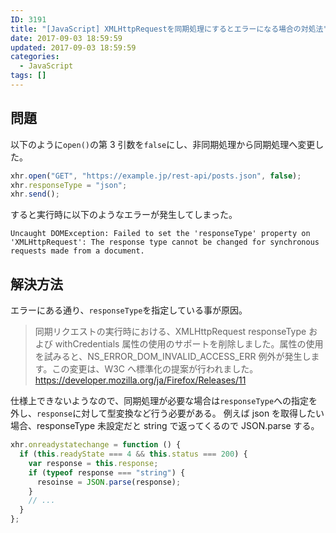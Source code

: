 ```yaml
---
ID: 3191
title: "[JavaScript] XMLHttpRequestを同期処理にするとエラーになる場合の対処法"
date: 2017-09-03 18:59:59
updated: 2017-09-03 18:59:59
categories:
  - JavaScript
tags: []
---
```


## 問題

以下のように`open()`の第 3 引数を`false`にし、非同期処理から同期処理へ変更した。

```javascript
xhr.open("GET", "https://example.jp/rest-api/posts.json", false);
xhr.responseType = "json";
xhr.send();
```

すると実行時に以下のようなエラーが発生してしまった。

```
Uncaught DOMException: Failed to set the 'responseType' property on 'XMLHttpRequest': The response type cannot be changed for synchronous requests made from a document.
```

## 解決方法

エラーにある通り、`responseType`を指定している事が原因。

> 同期リクエストの実行時における、XMLHttpRequest responseType および withCredentials 属性の使用のサポートを削除しました。属性の使用を試みると、NS_ERROR_DOM_INVALID_ACCESS_ERR 例外が発生します。この変更は、W3C へ標準化の提案が行われました。
> https://developer.mozilla.org/ja/Firefox/Releases/11

仕様上できないようなので、同期処理が必要な場合は`responseType`への指定を外し、`response`に対して型変換など行う必要がある。
例えば json を取得したい場合、responseType 未設定だと string で返ってくるので JSON.parse する。

```javascript
xhr.onreadystatechange = function () {
  if (this.readyState === 4 && this.status === 200) {
    var response = this.response;
    if (typeof response === "string") {
      resoinse = JSON.parse(response);
    }
    // ...
  }
};
```
